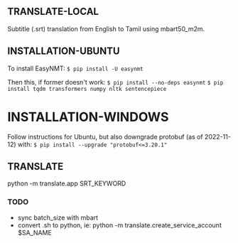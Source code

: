 ## TRANSLATE-LOCAL

Subtitle (.srt) translation from English to Tamil using mbart50_m2m.

## INSTALLATION-UBUNTU

To install EasyNMT:
`$ pip install -U easynmt`

Then this, if former doesn't work:
`$ pip install --no-deps easynmt`
`$ pip install tqdm transformers numpy nltk sentencepiece`

# INSTALLATION-WINDOWS

Follow instructions for Ubuntu, but also downgrade protobuf (as of 2022-11-12) with:
`$ pip install --upgrade "protobuf<=3.20.1"`

## TRANSLATE

python -m translate.app SRT_KEYWORD


### TODO
- sync batch_size with mbart
- convert .sh to python, ie: python -m translate.create_service_account $SA_NAME

